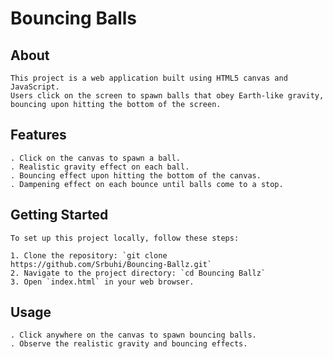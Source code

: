 # Bouncing Balls

## About
    This project is a web application built using HTML5 canvas and JavaScript. 
    Users click on the screen to spawn balls that obey Earth-like gravity, 
    bouncing upon hitting the bottom of the screen.

## Features
    . Click on the canvas to spawn a ball.
    . Realistic gravity effect on each ball.
    . Bouncing effect upon hitting the bottom of the canvas.
    . Dampening effect on each bounce until balls come to a stop.

## Getting Started
    To set up this project locally, follow these steps:

    1. Clone the repository: `git clone https://github.com/Srbuhi/Bouncing-Ballz.git`
    2. Navigate to the project directory: `cd Bouncing Ballz`
    3. Open `index.html` in your web browser.

## Usage
    . Click anywhere on the canvas to spawn bouncing balls.
    . Observe the realistic gravity and bouncing effects.


